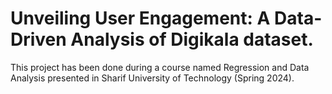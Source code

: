
# Unveiling User Engagement: A Data-Driven Analysis of Digikala dataset.
This project has been done during a course named Regression and Data Analysis presented in Sharif University of Technology (Spring 2024).
